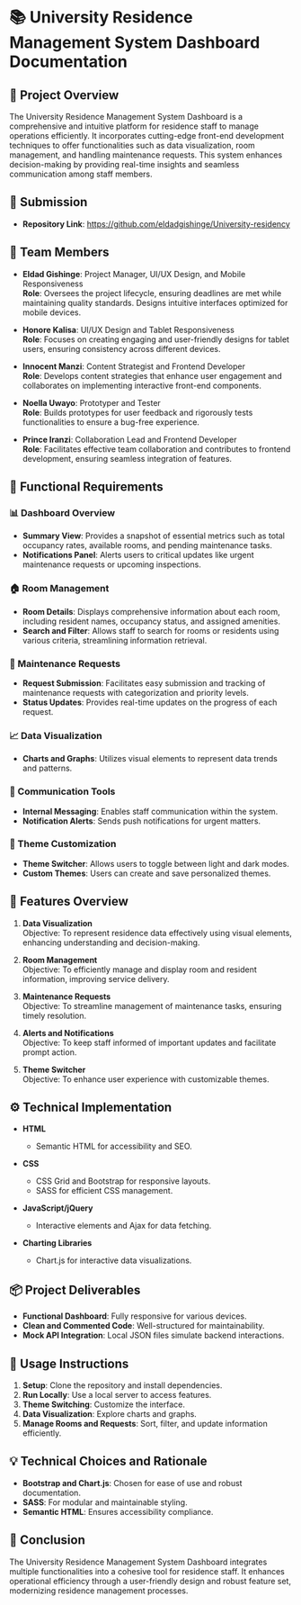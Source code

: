 # 📚 University Residence Management System Dashboard Documentation

## 📝 Project Overview

The University Residence Management System Dashboard is a comprehensive and intuitive platform for residence staff to manage operations efficiently. It incorporates cutting-edge front-end development techniques to offer functionalities such as data visualization, room management, and handling maintenance requests. This system enhances decision-making by providing real-time insights and seamless communication among staff members.

## 📂 Submission

- **Repository Link**: https://github.com/eldadgishinge/University-residency

## 👥 Team Members

- **Eldad Gishinge**: Project Manager, UI/UX Design, and Mobile Responsiveness  
  **Role**: Oversees the project lifecycle, ensuring deadlines are met while maintaining quality standards. Designs intuitive interfaces optimized for mobile devices.

- **Honore Kalisa**: UI/UX Design and Tablet Responsiveness  
  **Role**: Focuses on creating engaging and user-friendly designs for tablet users, ensuring consistency across different devices.

- **Innocent Manzi**: Content Strategist and Frontend Developer  
  **Role**: Develops content strategies that enhance user engagement and collaborates on implementing interactive front-end components.

- **Noella Uwayo**: Prototyper and Tester  
  **Role**: Builds prototypes for user feedback and rigorously tests functionalities to ensure a bug-free experience.

- **Prince Iranzi**: Collaboration Lead and Frontend Developer  
  **Role**: Facilitates effective team collaboration and contributes to frontend development, ensuring seamless integration of features.

## 🔧 Functional Requirements



### 📊 Dashboard Overview

- **Summary View**: Provides a snapshot of essential metrics such as total occupancy rates, available rooms, and pending maintenance tasks.
- **Notifications Panel**: Alerts users to critical updates like urgent maintenance requests or upcoming inspections.

### 🏠 Room Management

- **Room Details**: Displays comprehensive information about each room, including resident names, occupancy status, and assigned amenities.
- **Search and Filter**: Allows staff to search for rooms or residents using various criteria, streamlining information retrieval.

### 🔧 Maintenance Requests

- **Request Submission**: Facilitates easy submission and tracking of maintenance requests with categorization and priority levels.
- **Status Updates**: Provides real-time updates on the progress of each request.

### 📈 Data Visualization

- **Charts and Graphs**: Utilizes visual elements to represent data trends and patterns.

### 💬 Communication Tools

- **Internal Messaging**: Enables staff communication within the system.
- **Notification Alerts**: Sends push notifications for urgent matters.

### 🎨 Theme Customization

- **Theme Switcher**: Allows users to toggle between light and dark modes.
- **Custom Themes**: Users can create and save personalized themes.

## 🚀 Features Overview

1. **Data Visualization**  
   Objective: To represent residence data effectively using visual elements, enhancing understanding and decision-making.

2. **Room Management**  
   Objective: To efficiently manage and display room and resident information, improving service delivery.

3. **Maintenance Requests**  
   Objective: To streamline management of maintenance tasks, ensuring timely resolution.

4. **Alerts and Notifications**  
   Objective: To keep staff informed of important updates and facilitate prompt action.

5. **Theme Switcher**  
   Objective: To enhance user experience with customizable themes.

## ⚙️ Technical Implementation

- **HTML**
  - Semantic HTML for accessibility and SEO.

- **CSS**
  - CSS Grid and Bootstrap for responsive layouts.
  - SASS for efficient CSS management.

- **JavaScript/jQuery**
  - Interactive elements and Ajax for data fetching.

- **Charting Libraries**
  - Chart.js for interactive data visualizations.

## 📦 Project Deliverables

- **Functional Dashboard**: Fully responsive for various devices.
- **Clean and Commented Code**: Well-structured for maintainability.
- **Mock API Integration**: Local JSON files simulate backend interactions.

## 📖 Usage Instructions

1. **Setup**: Clone the repository and install dependencies.
2. **Run Locally**: Use a local server to access features.
3. **Theme Switching**: Customize the interface.
4. **Data Visualization**: Explore charts and graphs.
5. **Manage Rooms and Requests**: Sort, filter, and update information efficiently.

## 💡 Technical Choices and Rationale

- **Bootstrap and Chart.js**: Chosen for ease of use and robust documentation.
- **SASS**: For modular and maintainable styling.
- **Semantic HTML**: Ensures accessibility compliance.

## 🎯 Conclusion

The University Residence Management System Dashboard integrates multiple functionalities into a cohesive tool for residence staff. It enhances operational efficiency through a user-friendly design and robust feature set, modernizing residence management processes.
